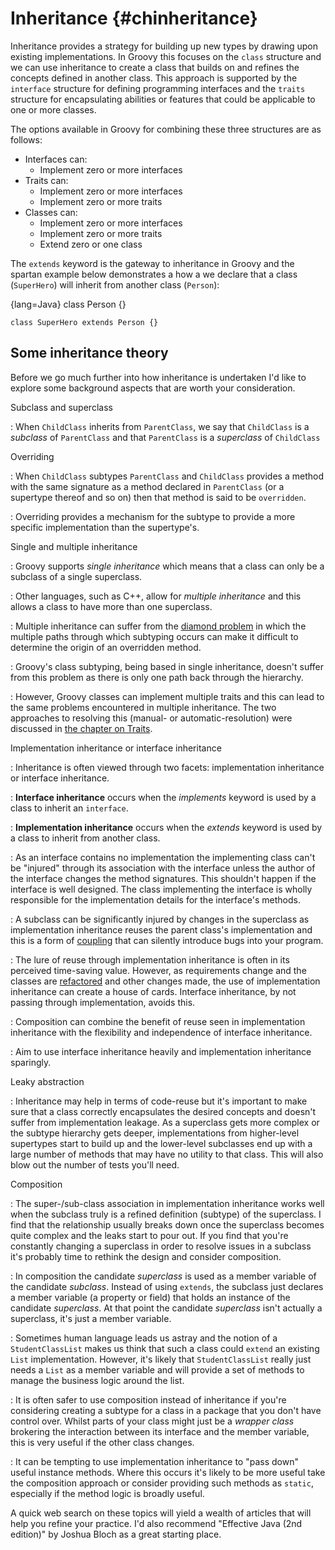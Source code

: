 # Inheritance {#chinheritance}

Inheritance provides a strategy for building up new types by drawing upon existing implementations. In Groovy this focuses on the `class` structure and we can use inheritance to create a class that builds on and refines the concepts defined in another class. This approach is supported by the `interface` structure for defining programming interfaces and the `traits` structure for encapsulating abilities or features that could be applicable to one or more classes.

The options available in Groovy for combining these three structures are as follows:

* Interfaces can:
    * Implement zero or more interfaces
* Traits can:
    * Implement zero or more interfaces
    * Implement zero or more traits
* Classes can:
    * Implement zero or more interfaces
    * Implement zero or more traits
    * Extend zero or one class

The `extends` keyword is the gateway to inheritance in Groovy and the spartan example below demonstrates a how a we declare that a class (`SuperHero`) will inherit from another class (`Person`):

{lang=Java}
    class Person {}

    class SuperHero extends Person {}

## Some inheritance theory

Before we go much further into how inheritance is undertaken I'd like to explore some background aspects that are worth your consideration.

Subclass and superclass

: When `ChildClass` inherits from `ParentClass`, we say that `ChildClass` is a _subclass_ of `ParentClass` and that `ParentClass` is a _superclass_ of `ChildClass`

Overriding

: When `ChildClass` subtypes `ParentClass` and `ChildClass` provides a method with the same signature as a method declared in `ParentClass` (or a supertype thereof and so on) then that method is said to be `overridden`.

: Overriding provides a mechanism for the subtype to provide a more specific implementation than the supertype's.

Single and multiple inheritance

: Groovy supports _single inheritance_ which means that a class can only be a subclass of a single superclass.

: Other languages, such as C++, allow for _multiple inheritance_ and this allows a class to have more than one superclass.

: Multiple inheritance can suffer from the [diamond problem](https://en.wikipedia.org/wiki/Multiple_inheritance#The_diamond_problem) in which the multiple paths through which subtyping occurs can make it difficult to determine the origin of an overridden method.

: Groovy's class subtyping, being based in single inheritance, doesn't suffer from this problem as there is only one path back through the hierarchy.

: However, Groovy classes can implement multiple traits and this can lead to the same problems encountered in multiple inheritance. The two approaches to resolving this (manual- or automatic-resolution) were discussed in [the chapter on Traits](#chtraitsmultiple).

Implementation inheritance or interface inheritance

: Inheritance is often viewed through two facets: implementation inheritance or interface inheritance.

: __Interface inheritance__ occurs when the _implements_ keyword is used by a class to inherit an `interface`.

: __Implementation inheritance__ occurs when the _extends_ keyword is used by a class to inherit from another class.

: As an interface contains no implementation the implementing class can't be "injured" through its association with the interface unless the author of the interface changes the method signatures. This shouldn't happen if the interface is well designed. The class implementing the interface is wholly responsible for the implementation details for the interface's methods.

: A subclass can be significantly injured by changes in the superclass as implementation inheritance reuses the parent class's implementation and this is a form of [coupling](https://en.wikipedia.org/wiki/Coupling_%28computer_programming%29) that can silently introduce bugs into your program.

: The lure of reuse through implementation inheritance is often in its perceived time-saving value. However, as requirements change and the classes are [refactored](https://en.wikipedia.org/wiki/Code_refactoring) and other changes made, the use of implementation inheritance can create a house of cards. Interface inheritance, by not passing through implementation, avoids this.

: Composition can combine the benefit of reuse seen in implementation inheritance with the flexibility and independence of interface inheritance.

: Aim to use interface inheritance heavily and implementation inheritance sparingly.

Leaky abstraction

: Inheritance may help in terms of code-reuse but it's important to make sure that a class correctly encapsulates the desired concepts and doesn't suffer from implementation leakage. As a superclass gets more complex or the subtype hierarchy gets deeper, implementations from higher-level supertypes start to build up and the lower-level subclasses end up with a large number of methods that may have no utility to that class. This will also blow out the number of tests you'll need.

Composition

: The super-/sub-class association in implementation inheritance works well when the subclass truly is a refined definition (subtype) of the superclass. I find that the relationship usually breaks down once the superclass becomes quite complex and the leaks start to pour out. If you find that you're constantly changing a superclass in order to resolve issues in a subclass it's probably time to rethink the design and consider composition.

: In composition the candidate _superclass_ is used as a member variable of the candidate _subclass_. Instead of using `extends`, the subclass just declares a member variable (a property or field) that holds an instance of the candidate _superclass_. At that point the candidate _superclass_ isn't actually a superclass, it's just a member variable.

: Sometimes human language leads us astray and the notion of a `StudentClassList` makes us think that such a class could `extend` an existing `List` implementation. However, it's likely that `StudentClassList` really just needs a `List` as a member variable and will provide a set of methods to manage the business logic around the list.

: It is often safer to use composition instead of inheritance if you're considering creating a subtype for a class in a package that you don't have control over. Whilst parts of your class might just be a _wrapper class_ brokering the interaction between its interface and the member variable, this is very useful if the other class changes.

: It can be tempting to use implementation inheritance to "pass down" useful instance methods. Where this occurs it's likely to be more useful take the composition approach or consider providing such methods as `static`, especially if the method logic is broadly useful.

A quick web search on these topics will yield a wealth of articles that will help you refine your practice. I'd also recommend "Effective Java (2nd edition)" by Joshua Bloch as a great starting place.
